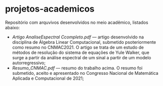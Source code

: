 # projetos-academicos
Repositório com arquvivos desenvolvidos no meio acadêmico, listados abaixo:

  - *Artigo AnaliseEspectral Ccompleto.pdf* — artigo desenvolvido na disciplina de Álgebra Linear Computacional, submetido psoteriormente como resumo no CNMAC2021. O artigo se trata de um estudo de métodos de resolução do sistema de equações de Yule Walker, que surge a partir da análise espectral de um sinal a partir de um modelo autorregressivo;
  - *Resumo_CNMAC.pdf* — resumo do trabalho acima. O resumo foi submetido, aceito e apresentado no Congresso Nacional de Matemática Aplicada e Computacional de 2021;
